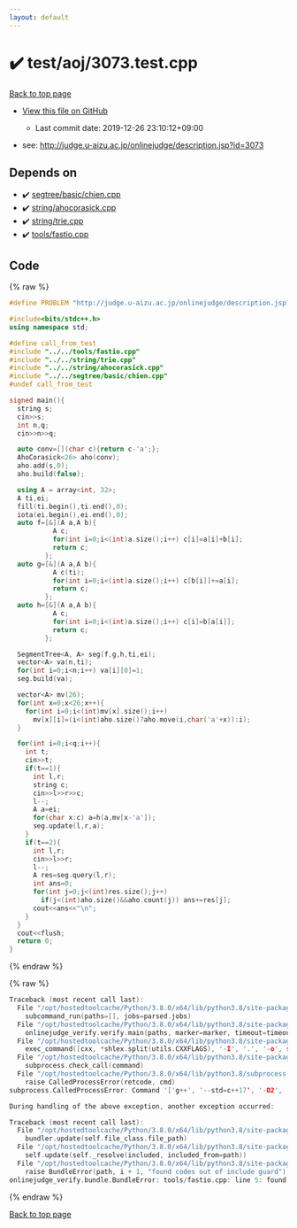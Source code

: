 ```yaml
---
layout: default
---
```


<!-- mathjax config similar to math.stackexchange -->
<script type="text/javascript" async
  src="https://cdnjs.cloudflare.com/ajax/libs/mathjax/2.7.5/MathJax.js?config=TeX-MML-AM_CHTML">
</script>
<script type="text/x-mathjax-config">
  MathJax.Hub.Config({
    TeX: { equationNumbers: { autoNumber: "AMS" }},
    tex2jax: {
      inlineMath: [ ['$','$'] ],
      processEscapes: true
    },
    "HTML-CSS": { matchFontHeight: false },
    displayAlign: "left",
    displayIndent: "2em"
  });
</script>

<script type="text/javascript" src="https://cdnjs.cloudflare.com/ajax/libs/jquery/3.4.1/jquery.min.js"></script>
<script src="https://cdn.jsdelivr.net/npm/jquery-balloon-js@1.1.2/jquery.balloon.min.js" integrity="sha256-ZEYs9VrgAeNuPvs15E39OsyOJaIkXEEt10fzxJ20+2I=" crossorigin="anonymous"></script>
<script type="text/javascript" src="../../../assets/js/copy-button.js"></script>
<link rel="stylesheet" href="../../../assets/css/copy-button.css" />


# :heavy_check_mark: test/aoj/3073.test.cpp

<a href="../../../index.html">Back to top page</a>

* <a href="{{ site.github.repository_url }}/blob/master/test/aoj/3073.test.cpp">View this file on GitHub</a>
    - Last commit date: 2019-12-26 23:10:12+09:00


* see: <a href="http://judge.u-aizu.ac.jp/onlinejudge/description.jsp?id=3073">http://judge.u-aizu.ac.jp/onlinejudge/description.jsp?id=3073</a>


## Depends on

* :heavy_check_mark: <a href="../../../library/segtree/basic/chien.cpp.html">segtree/basic/chien.cpp</a>
* :heavy_check_mark: <a href="../../../library/string/ahocorasick.cpp.html">string/ahocorasick.cpp</a>
* :heavy_check_mark: <a href="../../../library/string/trie.cpp.html">string/trie.cpp</a>
* :heavy_check_mark: <a href="../../../library/tools/fastio.cpp.html">tools/fastio.cpp</a>


## Code

<a id="unbundled"></a>
{% raw %}
```cpp
#define PROBLEM "http://judge.u-aizu.ac.jp/onlinejudge/description.jsp?id=3073"

#include<bits/stdc++.h>
using namespace std;

#define call_from_test
#include "../../tools/fastio.cpp"
#include "../../string/trie.cpp"
#include "../../string/ahocorasick.cpp"
#include "../../segtree/basic/chien.cpp"
#undef call_from_test

signed main(){
  string s;
  cin>>s;
  int n,q;
  cin>>n>>q;

  auto conv=[](char c){return c-'a';};
  AhoCorasick<26> aho(conv);
  aho.add(s,0);
  aho.build(false);

  using A = array<int, 32>;
  A ti,ei;
  fill(ti.begin(),ti.end(),0);
  iota(ei.begin(),ei.end(),0);
  auto f=[&](A a,A b){
           A c;
           for(int i=0;i<(int)a.size();i++) c[i]=a[i]+b[i];
           return c;
         };
  auto g=[&](A a,A b){
           A c(ti);
           for(int i=0;i<(int)a.size();i++) c[b[i]]+=a[i];
           return c;
         };
  auto h=[&](A a,A b){
           A c;
           for(int i=0;i<(int)a.size();i++) c[i]=b[a[i]];
           return c;
         };

  SegmentTree<A, A> seg(f,g,h,ti,ei);
  vector<A> va(n,ti);
  for(int i=0;i<n;i++) va[i][0]=1;
  seg.build(va);

  vector<A> mv(26);
  for(int x=0;x<26;x++){
    for(int i=0;i<(int)mv[x].size();i++)
      mv[x][i]=(i<(int)aho.size()?aho.move(i,char('a'+x)):i);
  }

  for(int i=0;i<q;i++){
    int t;
    cin>>t;
    if(t==1){
      int l,r;
      string c;
      cin>>l>>r>>c;
      l--;
      A a=ei;
      for(char x:c) a=h(a,mv[x-'a']);
      seg.update(l,r,a);
    }
    if(t==2){
      int l,r;
      cin>>l>>r;
      l--;
      A res=seg.query(l,r);
      int ans=0;
      for(int j=0;j<(int)res.size();j++)
        if(j<(int)aho.size()&&aho.count(j)) ans+=res[j];
      cout<<ans<<"\n";
    }
  }
  cout<<flush;
  return 0;
}

```
{% endraw %}

<a id="bundled"></a>
{% raw %}
```cpp
Traceback (most recent call last):
  File "/opt/hostedtoolcache/Python/3.8.0/x64/lib/python3.8/site-packages/onlinejudge_verify/main.py", line 173, in main
    subcommand_run(paths=[], jobs=parsed.jobs)
  File "/opt/hostedtoolcache/Python/3.8.0/x64/lib/python3.8/site-packages/onlinejudge_verify/main.py", line 66, in subcommand_run
    onlinejudge_verify.verify.main(paths, marker=marker, timeout=timeout, jobs=jobs)
  File "/opt/hostedtoolcache/Python/3.8.0/x64/lib/python3.8/site-packages/onlinejudge_verify/verify.py", line 98, in main
    exec_command([cxx, *shlex.split(utils.CXXFLAGS), '-I', '.', '-o', shlex.quote(str(directory / 'a.out')), shlex.quote(str(path))])
  File "/opt/hostedtoolcache/Python/3.8.0/x64/lib/python3.8/site-packages/onlinejudge_verify/verify.py", line 26, in exec_command
    subprocess.check_call(command)
  File "/opt/hostedtoolcache/Python/3.8.0/x64/lib/python3.8/subprocess.py", line 364, in check_call
    raise CalledProcessError(retcode, cmd)
subprocess.CalledProcessError: Command '['g++', '--std=c++17', '-O2', '-Wall', '-g', '-I', '.', '-o', '.verify-helper/cache/988b27744f33205dfbbff10b1fb99080/a.out', 'test/aoj/3120.test.cpp']' returned non-zero exit status 1.

During handling of the above exception, another exception occurred:

Traceback (most recent call last):
  File "/opt/hostedtoolcache/Python/3.8.0/x64/lib/python3.8/site-packages/onlinejudge_verify/docs.py", line 340, in write_contents
    bundler.update(self.file_class.file_path)
  File "/opt/hostedtoolcache/Python/3.8.0/x64/lib/python3.8/site-packages/onlinejudge_verify/bundle.py", line 154, in update
    self.update(self._resolve(included, included_from=path))
  File "/opt/hostedtoolcache/Python/3.8.0/x64/lib/python3.8/site-packages/onlinejudge_verify/bundle.py", line 123, in update
    raise BundleError(path, i + 1, "found codes out of include guard")
onlinejudge_verify.bundle.BundleError: tools/fastio.cpp: line 5: found codes out of include guard

```
{% endraw %}

<a href="../../../index.html">Back to top page</a>

